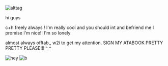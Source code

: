 ![alttag](https://i.postimg.cc/m27dPtGB/IMG-0573.gif) 

hi guys

c+h freely always ! I'm really cool and you should int and befriend me I promise I'm nice!! I'm so lonely

almost always offtab,, w2i to get my attention. SIGN MY ATABOOK PRETTY PRETTY PLEASE!!! ^_^

![hey](https://watermelon.crd.co/assets/images/gallery21/982517e1.gif?v=bc28efca) ![b](https://camo.githubusercontent.com/1a80d0c11fdb68e9c1d5a09a3bc3107357218e09ac24275f8697a3e8b5362b55/68747470733a2f2f66696c65732e636174626f782e6d6f652f7034636236702e676966) 
